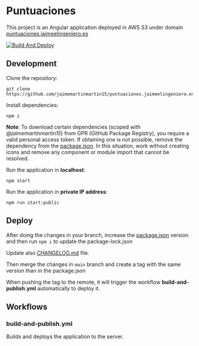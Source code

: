 # Puntuaciones

This project is an Angular application deployed in AWS S3 under domain [puntuaciones.jaimeelingeniero.es](https://puntuaciones.jaimeelingeniero.es)

[![Build And Deploy](https://github.com/jaimemartinmartin15/puntuaciones.jaimeelingeniero.es/actions/workflows/build-and-publish.yml/badge.svg)](https://github.com/jaimemartinmartin15/puntuaciones.jaimeelingeniero.es/actions/workflows/build-and-publish.yml)

## Development

Clone the repository:

```text
git clone https://github.com/jaimemartinmartin15/puntuaciones.jaimeelingeniero.es.git
```

Install dependencies:

```text
npm i
```

**Note**: To download certain dependencies (scoped with _@jaimemartinmartin15_) from GPR (GitHub Package Registry), you  require a valid personal access token. If obtaining one is not possible, remove the dependency from the [package.json](./package.json). In this situation, work without creating icons and remove any component or module import that cannot be resolved.

Run the application in **localhost**:

```text
npm start
```

Run the application in **private IP address**:

```text
npm run start:public
```

## Deploy

After doing the changes in your branch, increase the [package.json](./package.json) version and then run `npm i` to update the package-lock.json

Update also [CHANGELOG.md](./CHANGELOG.md) file.

Then merge the changes in `main` branch and create a tag with the same version than in the package.json

When pushing the tag to the remote, it will trigger the workflow **build-and-publish.yml** automatically to deploy it.

## Workflows

### build-and-publish.yml

Builds and deploys the application to the server.
